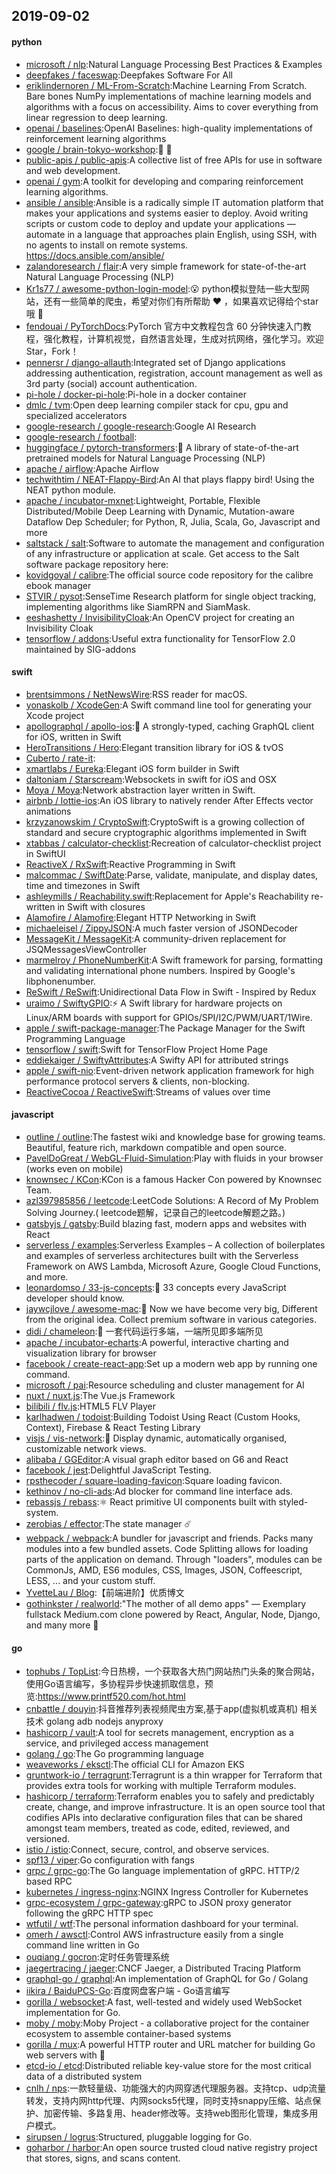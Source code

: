 ## 2019-09-02

#### python
* [microsoft / nlp](https://github.com/microsoft/nlp):Natural Language Processing Best Practices & Examples
* [deepfakes / faceswap](https://github.com/deepfakes/faceswap):Deepfakes Software For All
* [eriklindernoren / ML-From-Scratch](https://github.com/eriklindernoren/ML-From-Scratch):Machine Learning From Scratch. Bare bones NumPy implementations of machine learning models and algorithms with a focus on accessibility. Aims to cover everything from linear regression to deep learning.
* [openai / baselines](https://github.com/openai/baselines):OpenAI Baselines: high-quality implementations of reinforcement learning algorithms
* [google / brain-tokyo-workshop](https://github.com/google/brain-tokyo-workshop):🧠
🗼
* [public-apis / public-apis](https://github.com/public-apis/public-apis):A collective list of free APIs for use in software and web development.
* [openai / gym](https://github.com/openai/gym):A toolkit for developing and comparing reinforcement learning algorithms.
* [ansible / ansible](https://github.com/ansible/ansible):Ansible is a radically simple IT automation platform that makes your applications and systems easier to deploy. Avoid writing scripts or custom code to deploy and update your applications — automate in a language that approaches plain English, using SSH, with no agents to install on remote systems. https://docs.ansible.com/ansible/
* [zalandoresearch / flair](https://github.com/zalandoresearch/flair):A very simple framework for state-of-the-art Natural Language Processing (NLP)
* [Kr1s77 / awesome-python-login-model](https://github.com/Kr1s77/awesome-python-login-model):😮
python模拟登陆一些大型网站，还有一些简单的爬虫，希望对你们有所帮助
❤️
，如果喜欢记得给个star哦
🌟
* [fendouai / PyTorchDocs](https://github.com/fendouai/PyTorchDocs):PyTorch 官方中文教程包含 60 分钟快速入门教程，强化教程，计算机视觉，自然语言处理，生成对抗网络，强化学习。欢迎 Star，Fork！
* [pennersr / django-allauth](https://github.com/pennersr/django-allauth):Integrated set of Django applications addressing authentication, registration, account management as well as 3rd party (social) account authentication.
* [pi-hole / docker-pi-hole](https://github.com/pi-hole/docker-pi-hole):Pi-hole in a docker container
* [dmlc / tvm](https://github.com/dmlc/tvm):Open deep learning compiler stack for cpu, gpu and specialized accelerators
* [google-research / google-research](https://github.com/google-research/google-research):Google AI Research
* [google-research / football](https://github.com/google-research/football):
* [huggingface / pytorch-transformers](https://github.com/huggingface/pytorch-transformers):👾
A library of state-of-the-art pretrained models for Natural Language Processing (NLP)
* [apache / airflow](https://github.com/apache/airflow):Apache Airflow
* [techwithtim / NEAT-Flappy-Bird](https://github.com/techwithtim/NEAT-Flappy-Bird):An AI that plays flappy bird! Using the NEAT python module.
* [apache / incubator-mxnet](https://github.com/apache/incubator-mxnet):Lightweight, Portable, Flexible Distributed/Mobile Deep Learning with Dynamic, Mutation-aware Dataflow Dep Scheduler; for Python, R, Julia, Scala, Go, Javascript and more
* [saltstack / salt](https://github.com/saltstack/salt):Software to automate the management and configuration of any infrastructure or application at scale. Get access to the Salt software package repository here:
* [kovidgoyal / calibre](https://github.com/kovidgoyal/calibre):The official source code repository for the calibre ebook manager
* [STVIR / pysot](https://github.com/STVIR/pysot):SenseTime Research platform for single object tracking, implementing algorithms like SiamRPN and SiamMask.
* [eeshashetty / InvisibilityCloak](https://github.com/eeshashetty/InvisibilityCloak):An OpenCV project for creating an Invisibility Cloak
* [tensorflow / addons](https://github.com/tensorflow/addons):Useful extra functionality for TensorFlow 2.0 maintained by SIG-addons

#### swift
* [brentsimmons / NetNewsWire](https://github.com/brentsimmons/NetNewsWire):RSS reader for macOS.
* [yonaskolb / XcodeGen](https://github.com/yonaskolb/XcodeGen):A Swift command line tool for generating your Xcode project
* [apollographql / apollo-ios](https://github.com/apollographql/apollo-ios):📱
A strongly-typed, caching GraphQL client for iOS, written in Swift
* [HeroTransitions / Hero](https://github.com/HeroTransitions/Hero):Elegant transition library for iOS & tvOS
* [Cuberto / rate-it](https://github.com/Cuberto/rate-it):
* [xmartlabs / Eureka](https://github.com/xmartlabs/Eureka):Elegant iOS form builder in Swift
* [daltoniam / Starscream](https://github.com/daltoniam/Starscream):Websockets in swift for iOS and OSX
* [Moya / Moya](https://github.com/Moya/Moya):Network abstraction layer written in Swift.
* [airbnb / lottie-ios](https://github.com/airbnb/lottie-ios):An iOS library to natively render After Effects vector animations
* [krzyzanowskim / CryptoSwift](https://github.com/krzyzanowskim/CryptoSwift):CryptoSwift is a growing collection of standard and secure cryptographic algorithms implemented in Swift
* [xtabbas / calculator-checklist](https://github.com/xtabbas/calculator-checklist):Recreation of calculator-checklist project in SwiftUI
* [ReactiveX / RxSwift](https://github.com/ReactiveX/RxSwift):Reactive Programming in Swift
* [malcommac / SwiftDate](https://github.com/malcommac/SwiftDate):Parse, validate, manipulate, and display dates, time and timezones in Swift
* [ashleymills / Reachability.swift](https://github.com/ashleymills/Reachability.swift):Replacement for Apple's Reachability re-written in Swift with closures
* [Alamofire / Alamofire](https://github.com/Alamofire/Alamofire):Elegant HTTP Networking in Swift
* [michaeleisel / ZippyJSON](https://github.com/michaeleisel/ZippyJSON):A much faster version of JSONDecoder
* [MessageKit / MessageKit](https://github.com/MessageKit/MessageKit):A community-driven replacement for JSQMessagesViewController
* [marmelroy / PhoneNumberKit](https://github.com/marmelroy/PhoneNumberKit):A Swift framework for parsing, formatting and validating international phone numbers. Inspired by Google's libphonenumber.
* [ReSwift / ReSwift](https://github.com/ReSwift/ReSwift):Unidirectional Data Flow in Swift - Inspired by Redux
* [uraimo / SwiftyGPIO](https://github.com/uraimo/SwiftyGPIO):⚡️
A Swift library for hardware projects on Linux/ARM boards with support for GPIOs/SPI/I2C/PWM/UART/1Wire.
* [apple / swift-package-manager](https://github.com/apple/swift-package-manager):The Package Manager for the Swift Programming Language
* [tensorflow / swift](https://github.com/tensorflow/swift):Swift for TensorFlow Project Home Page
* [eddiekaiger / SwiftyAttributes](https://github.com/eddiekaiger/SwiftyAttributes):A Swifty API for attributed strings
* [apple / swift-nio](https://github.com/apple/swift-nio):Event-driven network application framework for high performance protocol servers & clients, non-blocking.
* [ReactiveCocoa / ReactiveSwift](https://github.com/ReactiveCocoa/ReactiveSwift):Streams of values over time

#### javascript
* [outline / outline](https://github.com/outline/outline):The fastest wiki and knowledge base for growing teams. Beautiful, feature rich, markdown compatible and open source.
* [PavelDoGreat / WebGL-Fluid-Simulation](https://github.com/PavelDoGreat/WebGL-Fluid-Simulation):Play with fluids in your browser (works even on mobile)
* [knownsec / KCon](https://github.com/knownsec/KCon):KCon is a famous Hacker Con powered by Knownsec Team.
* [azl397985856 / leetcode](https://github.com/azl397985856/leetcode):LeetCode Solutions: A Record of My Problem Solving Journey.( leetcode题解，记录自己的leetcode解题之路。)
* [gatsbyjs / gatsby](https://github.com/gatsbyjs/gatsby):Build blazing fast, modern apps and websites with React
* [serverless / examples](https://github.com/serverless/examples):Serverless Examples – A collection of boilerplates and examples of serverless architectures built with the Serverless Framework on AWS Lambda, Microsoft Azure, Google Cloud Functions, and more.
* [leonardomso / 33-js-concepts](https://github.com/leonardomso/33-js-concepts):📜
33 concepts every JavaScript developer should know.
* [jaywcjlove / awesome-mac](https://github.com/jaywcjlove/awesome-mac): Now we have become very big, Different from the original idea. Collect premium software in various categories.
* [didi / chameleon](https://github.com/didi/chameleon):🦎
一套代码运行多端，一端所见即多端所见
* [apache / incubator-echarts](https://github.com/apache/incubator-echarts):A powerful, interactive charting and visualization library for browser
* [facebook / create-react-app](https://github.com/facebook/create-react-app):Set up a modern web app by running one command.
* [microsoft / pai](https://github.com/microsoft/pai):Resource scheduling and cluster management for AI
* [nuxt / nuxt.js](https://github.com/nuxt/nuxt.js):The Vue.js Framework
* [bilibili / flv.js](https://github.com/bilibili/flv.js):HTML5 FLV Player
* [karlhadwen / todoist](https://github.com/karlhadwen/todoist):Building Todoist Using React (Custom Hooks, Context), Firebase & React Testing Library
* [visjs / vis-network](https://github.com/visjs/vis-network):💫
Display dynamic, automatically organised, customizable network views.
* [alibaba / GGEditor](https://github.com/alibaba/GGEditor):A visual graph editor based on G6 and React
* [facebook / jest](https://github.com/facebook/jest):Delightful JavaScript Testing.
* [rpsthecoder / square-loading-favicon](https://github.com/rpsthecoder/square-loading-favicon):Square loading favicon.
* [kethinov / no-cli-ads](https://github.com/kethinov/no-cli-ads):Ad blocker for command line interface ads.
* [rebassjs / rebass](https://github.com/rebassjs/rebass):⚛️
React primitive UI components built with styled-system.
* [zerobias / effector](https://github.com/zerobias/effector):The state manager
☄️
* [webpack / webpack](https://github.com/webpack/webpack):A bundler for javascript and friends. Packs many modules into a few bundled assets. Code Splitting allows for loading parts of the application on demand. Through "loaders", modules can be CommonJs, AMD, ES6 modules, CSS, Images, JSON, Coffeescript, LESS, ... and your custom stuff.
* [YvetteLau / Blog](https://github.com/YvetteLau/Blog):【前端进阶】优质博文
* [gothinkster / realworld](https://github.com/gothinkster/realworld):"The mother of all demo apps" — Exemplary fullstack Medium.com clone powered by React, Angular, Node, Django, and many more
🏅

#### go
* [tophubs / TopList](https://github.com/tophubs/TopList):今日热榜，一个获取各大热门网站热门头条的聚合网站，使用Go语言编写，多协程异步快速抓取信息，预览:https://www.printf520.com/hot.html
* [cnbattle / douyin](https://github.com/cnbattle/douyin):抖音推荐列表视频爬虫方案,基于app(虚拟机或真机) 相关技术 golang adb nodejs anyproxy
* [hashicorp / vault](https://github.com/hashicorp/vault):A tool for secrets management, encryption as a service, and privileged access management
* [golang / go](https://github.com/golang/go):The Go programming language
* [weaveworks / eksctl](https://github.com/weaveworks/eksctl):The official CLI for Amazon EKS
* [gruntwork-io / terragrunt](https://github.com/gruntwork-io/terragrunt):Terragrunt is a thin wrapper for Terraform that provides extra tools for working with multiple Terraform modules.
* [hashicorp / terraform](https://github.com/hashicorp/terraform):Terraform enables you to safely and predictably create, change, and improve infrastructure. It is an open source tool that codifies APIs into declarative configuration files that can be shared amongst team members, treated as code, edited, reviewed, and versioned.
* [istio / istio](https://github.com/istio/istio):Connect, secure, control, and observe services.
* [spf13 / viper](https://github.com/spf13/viper):Go configuration with fangs
* [grpc / grpc-go](https://github.com/grpc/grpc-go):The Go language implementation of gRPC. HTTP/2 based RPC
* [kubernetes / ingress-nginx](https://github.com/kubernetes/ingress-nginx):NGINX Ingress Controller for Kubernetes
* [grpc-ecosystem / grpc-gateway](https://github.com/grpc-ecosystem/grpc-gateway):gRPC to JSON proxy generator following the gRPC HTTP spec
* [wtfutil / wtf](https://github.com/wtfutil/wtf):The personal information dashboard for your terminal.
* [omerh / awsctl](https://github.com/omerh/awsctl):Control AWS infrastructure easily from a single command line written in Go
* [ouqiang / gocron](https://github.com/ouqiang/gocron):定时任务管理系统
* [jaegertracing / jaeger](https://github.com/jaegertracing/jaeger):CNCF Jaeger, a Distributed Tracing Platform
* [graphql-go / graphql](https://github.com/graphql-go/graphql):An implementation of GraphQL for Go / Golang
* [iikira / BaiduPCS-Go](https://github.com/iikira/BaiduPCS-Go):百度网盘客户端 - Go语言编写
* [gorilla / websocket](https://github.com/gorilla/websocket):A fast, well-tested and widely used WebSocket implementation for Go.
* [moby / moby](https://github.com/moby/moby):Moby Project - a collaborative project for the container ecosystem to assemble container-based systems
* [gorilla / mux](https://github.com/gorilla/mux):A powerful HTTP router and URL matcher for building Go web servers with
🦍
* [etcd-io / etcd](https://github.com/etcd-io/etcd):Distributed reliable key-value store for the most critical data of a distributed system
* [cnlh / nps](https://github.com/cnlh/nps):一款轻量级、功能强大的内网穿透代理服务器。支持tcp、udp流量转发，支持内网http代理、内网socks5代理，同时支持snappy压缩、站点保护、加密传输、多路复用、header修改等。支持web图形化管理，集成多用户模式。
* [sirupsen / logrus](https://github.com/sirupsen/logrus):Structured, pluggable logging for Go.
* [goharbor / harbor](https://github.com/goharbor/harbor):An open source trusted cloud native registry project that stores, signs, and scans content.
